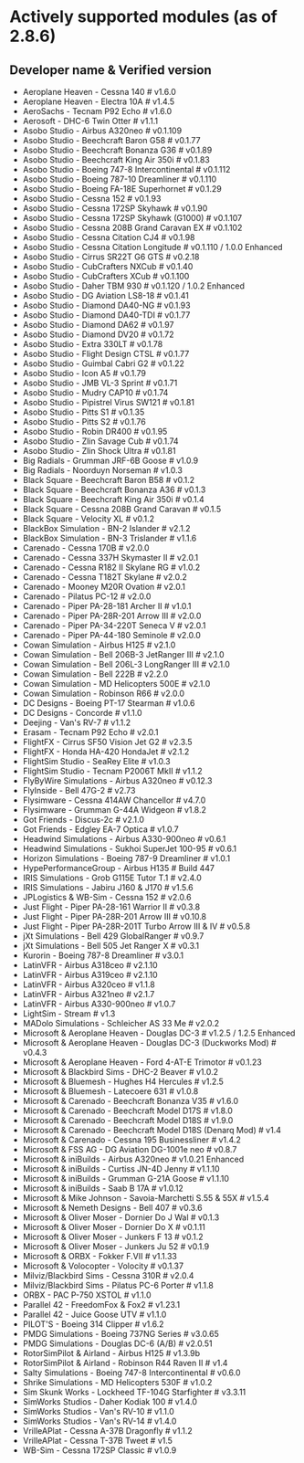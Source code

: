 # Actively supported modules (as of 2.8.6)

## Developer name & Verified version

- Aeroplane Heaven - Cessna 140 # v1.6.0
- Aeroplane Heaven - Electra 10A # v1.4.5
- AeroSachs - Tecnam P92 Echo # v1.6.0
- Aerosoft - DHC-6 Twin Otter # v1.1.1
- Asobo Studio - Airbus A320neo # v0.1.109
- Asobo Studio - Beechcraft Baron G58 # v0.1.77
- Asobo Studio - Beechcraft Bonanza G36 # v0.1.89
- Asobo Studio - Beechcraft King Air 350i # v0.1.83
- Asobo Studio - Boeing 747-8 Intercontinental # v0.1.112
- Asobo Studio - Boeing 787-10 Dreamliner # v0.1.110
- Asobo Studio - Boeing FA-18E Superhornet # v0.1.29
- Asobo Studio - Cessna 152 # v0.1.93
- Asobo Studio - Cessna 172SP Skyhawk # v0.1.90
- Asobo Studio - Cessna 172SP Skyhawk (G1000) # v0.1.107
- Asobo Studio - Cessna 208B Grand Caravan EX # v0.1.102
- Asobo Studio - Cessna Citation CJ4 # v0.1.98
- Asobo Studio - Cessna Citation Longitude # v0.1.110 / 1.0.0 Enhanced
- Asobo Studio - Cirrus SR22T G6 GTS # v0.2.18
- Asobo Studio - CubCrafters NXCub # v0.1.40
- Asobo Studio - CubCrafters XCub # v0.1.100
- Asobo Studio - Daher TBM 930 # v0.1.120 / 1.0.2 Enhanced
- Asobo Studio - DG Aviation LS8-18 # v0.1.41
- Asobo Studio - Diamond DA40-NG # v0.1.93
- Asobo Studio - Diamond DA40-TDI # v0.1.77
- Asobo Studio - Diamond DA62 # v0.1.97
- Asobo Studio - Diamond DV20 # v0.1.72
- Asobo Studio - Extra 330LT # v0.1.78
- Asobo Studio - Flight Design CTSL # v0.1.77
- Asobo Studio - Guimbal Cabri G2 # v0.1.22
- Asobo Studio - Icon A5 # v0.1.79
- Asobo Studio - JMB VL-3 Sprint # v0.1.71
- Asobo Studio - Mudry CAP10 # v0.1.74
- Asobo Studio - Pipistrel Virus SW121 # v0.1.81
- Asobo Studio - Pitts S1 # v0.1.35
- Asobo Studio - Pitts S2 # v0.1.76
- Asobo Studio - Robin DR400 # v0.1.95
- Asobo Studio - Zlin Savage Cub # v0.1.74
- Asobo Studio - Zlin Shock Ultra # v0.1.81
- Big Radials - Grumman JRF-6B Goose # v1.0.9
- Big Radials - Noorduyn Norseman # v1.0.3
- Black Square - Beechcraft Baron B58 # v0.1.2
- Black Square - Beechcraft Bonanza A36 # v0.1.3
- Black Square - Beechcraft King Air 350i # v0.1.4
- Black Square - Cessna 208B Grand Caravan # v0.1.5
- Black Square - Velocity XL # v0.1.2
- BlackBox Simulation - BN-2 Islander # v2.1.2
- BlackBox Simulation - BN-3 Trislander # v1.1.6
- Carenado - Cessna 170B # v2.0.0
- Carenado - Cessna 337H Skymaster II # v2.0.1
- Carenado - Cessna R182 II Skylane RG # v1.0.2
- Carenado - Cessna T182T Skylane # v2.0.2
- Carenado - Mooney M20R Ovation # v2.0.1
- Carenado - Pilatus PC-12 # v2.0.0
- Carenado - Piper PA-28-181 Archer II # v1.0.1
- Carenado - Piper PA-28R-201 Arrow III # v2.0.0
- Carenado - Piper PA-34-220T Seneca V # v2.0.1
- Carenado - Piper PA-44-180 Seminole # v2.0.0
- Cowan Simulation - Airbus H125 # v2.1.0
- Cowan Simulation - Bell 206B-3 JetRanger III # v2.1.0
- Cowan Simulation - Bell 206L-3 LongRanger III # v2.1.0
- Cowan Simulation - Bell 222B # v2.2.0
- Cowan Simulation - MD Helicopters 500E # v2.1.0
- Cowan Simulation - Robinson R66 # v2.0.0
- DC Designs - Boeing PT-17 Stearman # v1.0.6
- DC Designs - Concorde # v1.1.0
- Deejing - Van's RV-7 # v1.1.2
- Erasam - Tecnam P92 Echo # v2.0.1
- FlightFX - Cirrus SF50 Vision Jet G2 # v2.3.5
- FlightFX - Honda HA-420 HondaJet # v2.1.2
- FlightSim Studio - SeaRey Elite # v1.0.3
- FlightSim Studio - Tecnam P2006T MkII # v1.1.2
- FlyByWire Simulations - Airbus A320neo # v0.12.3
- FlyInside - Bell 47G-2 # v2.73
- Flysimware - Cessna 414AW Chancellor # v4.7.0
- Flysimware - Grumman G-44A Widgeon # v1.8.2
- Got Friends - Discus-2c # v2.1.0
- Got Friends - Edgley EA-7 Optica # v1.0.7
- Headwind Simulations - Airbus A330-900neo # v0.6.1
- Headwind Simulations - Sukhoi SuperJet 100-95 # v0.6.1
- Horizon Simulations - Boeing 787-9 Dreamliner # v1.0.1
- HypePerformanceGroup - Airbus H135 # Build 447
- IRIS Simulations - Grob G115E Tutor T.1 # v2.4.0
- IRIS Simulations - Jabiru J160 & J170 # v1.5.6
- JPLogistics & WB-Sim - Cessna 152 # v2.0.6
- Just Flight - Piper PA-28-161 Warrior II # v0.3.8
- Just Flight - Piper PA-28R-201 Arrow III # v0.10.8
- Just Flight - Piper PA-28R-201T Turbo Arrow III & IV # v0.5.8
- jXt Simulations - Bell 429 GlobalRanger # v0.9.7
- jXt Simulations - Bell 505 Jet Ranger X # v0.3.1
- Kurorin - Boeing 787-8 Dreamliner # v3.0.1
- LatinVFR - Airbus A318ceo # v2.1.10
- LatinVFR - Airbus A319ceo # v2.1.10
- LatinVFR - Airbus A320ceo # v1.1.8
- LatinVFR - Airbus A321neo # v2.1.7
- LatinVFR - Airbus A330-900neo # v1.0.7
- LightSim - Stream # v1.3
- MADolo Simulations - Schleicher AS 33 Me # v2.0.2
- Microsoft & Aeroplane Heaven - Douglas DC-3 # v1.2.5 / 1.2.5 Enhanced
- Microsoft & Aeroplane Heaven - Douglas DC-3 (Duckworks Mod) # v0.4.3
- Microsoft & Aeroplane Heaven - Ford 4-AT-E Trimotor # v0.1.23
- Microsoft & Blackbird Sims - DHC-2 Beaver # v1.0.2
- Microsoft & Bluemesh - Hughes H4 Hercules # v1.2.5
- Microsoft & Bluemesh - Latecoere 631 # v1.0.8
- Microsoft & Carenado - Beechcraft Bonanza V35 # v1.6.0
- Microsoft & Carenado - Beechcraft Model D17S # v1.8.0
- Microsoft & Carenado - Beechcraft Model D18S # v1.9.0
- Microsoft & Carenado - Beechcraft Model D18S (Denarq Mod) # v1.4
- Microsoft & Carenado - Cessna 195 Businessliner # v1.4.2
- Microsoft & FSS AG - DG Aviation DG-1001e neo # v0.8.7
- Microsoft & iniBuilds - Airbus A320neo # v1.0.21 Enhanced
- Microsoft & iniBuilds - Curtiss JN-4D Jenny # v1.1.10
- Microsoft & iniBuilds - Grumman G-21A Goose # v1.1.10
- Microsoft & iniBuilds - Saab B 17A # v1.0.12
- Microsoft & Mike Johnson - Savoia-Marchetti S.55 & 55X # v1.5.4
- Microsoft & Nemeth Designs - Bell 407 # v0.3.6
- Microsoft & Oliver Moser - Dornier Do J Wal # v0.1.3
- Microsoft & Oliver Moser - Dornier Do X # v0.1.11
- Microsoft & Oliver Moser - Junkers F 13 # v0.1.2
- Microsoft & Oliver Moser - Junkers Ju 52 # v0.1.9
- Microsoft & ORBX - Fokker F.VII # v1.1.33
- Microsoft & Volocopter - Volocity # v0.1.37
- Milviz/Blackbird Sims - Cessna 310R # v2.0.4
- Milviz/Blackbird Sims - Pilatus PC-6 Porter # v1.1.8
- ORBX - PAC P-750 XSTOL # v1.1.0
- Parallel 42 - FreedomFox & Fox2 # v1.23.1
- Parallel 42 - Juice Goose UTV # v1.1.0
- PILOT'S - Boeing 314 Clipper # v1.6.2
- PMDG Simulations - Boeing 737NG Series # v3.0.65
- PMDG Simulations - Douglas DC-6 (A/B) # v2.0.51
- RotorSimPilot & Airland - Airbus H125 # v1.3.9b
- RotorSimPilot & Airland - Robinson R44 Raven II # v1.4
- Salty Simulations - Boeing 747-8 Intercontinental # v0.6.0
- Shrike Simulations - MD Helicopters 530F # v1.0.2
- Sim Skunk Works - Lockheed TF-104G Starfighter # v3.3.11
- SimWorks Studios - Daher Kodiak 100 # v1.4.0
- SimWorks Studios - Van's RV-10 # v1.1.0
- SimWorks Studios - Van's RV-14 # v1.4.0
- VrilleAPlat - Cessna A-37B Dragonfly # v1.1.2
- VrilleAPlat - Cessna T-37B Tweet # v1.5
- WB-Sim - Cessna 172SP Classic # v1.0.9